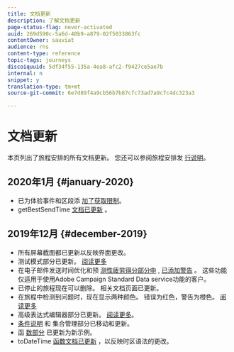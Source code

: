 ```yaml
---
title: 文档更新
description: 了解文档更新
page-status-flag: never-activated
uuid: 269d590c-5a6d-40b9-a879-02f5033863fc
contentOwner: sauviat
audience: rns
content-type: reference
topic-tags: journeys
discoiquuid: 5df34f55-135a-4ea8-afc2-f9427ce5ae7b
internal: n
snippet: y
translation-type: tm+mt
source-git-commit: 6e7d89f4a9cb56b7b87cfc73ad7a9c7c4dc323a3

---
```



# 文档更新

本页列出了旅程安排的所有文档更新。
您还可以参阅旅程安排发 [行说明](../release-notes/release-notes.md)。

## 2020年1月 {#january-2020}

* 已为体验事件和区段添 [加了获取](../datasource/adobe-experience-platform-data-source.md)[限制](../functions/functioninsegment.md)。
* getBestSendTime [文档已更新](../functions/functiongetbestsendtime.md) 。

## 2019年12月 {#december-2019}

* 所有屏幕截图都已更新以反映界面更改。
* 测试模式部分已更新。 [阅读更多](../building-journeys/testing-the-journey.md)
* 在电子邮件发送时间优化和预 [测性疲劳得分部分中](../building-journeys/wait-activity.md) , [已添加警告](../usecase/leveraging-fatigue-scores.md) 。 这些功能仅适用于使用Adobe Campaign Standard Data service功能的客户。
* 已停止的旅程现在可以删除。 相关文档页面已更新。
* 在旅程中检测到问题时，现在显示两种颜色。 错误为红色，警告为橙色。 [阅读更多](../about/troubleshooting.md)
* 高级表达式编辑器部分已更新。 [阅读更多](../expression/expressionadvanced.md)。
* [条件说明](../expression/conditional-instruction.md) 和 [](../expression/collection-management-functions.md) 集合管理部分已移动和更新。
* 函 [数部分](../expression/functions.md) 已更新为新示例。
* toDateTime [函数文档已更新](../functions/functiontodatetime.md) ，以反映时区语法的更改。
